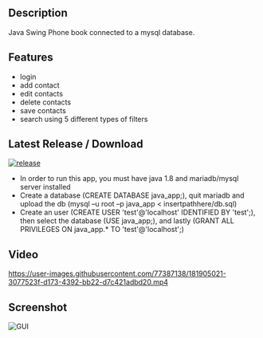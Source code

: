 Description
-

Java Swing Phone book connected to a mysql database.

Features
-

- login
- add contact
- edit contacts
- delete contacts
- save contacts
- search using 5 different types of filters

Latest Release / Download
-

[![release](https://img.shields.io/github/v/release/cobrel/webScrapingJavaSwingSelenium?logo=GitHub&style=for-the-badge)](https://github.com/cobrel/java-swing-phonebook-app/releases/tag/v1.0.0)

- In order to run this app, you must have java 1.8 and mariadb/mysql server installed
- Create a database (CREATE DATABASE java_app;), quit mariadb and upload the db (mysql –u root –p java_app < insertpathhere/db.sql)
- Create an user (CREATE USER 'test'@'localhost' IDENTIFIED BY 'test';), then select the database (USE java_app;), and lastly (GRANT ALL PRIVILEGES ON java_app.* TO 'test'@'localhost';)

Video
-

https://user-images.githubusercontent.com/77387138/181905021-3077523f-d173-4392-bb22-d7c421adbd20.mp4

Screenshot
-
![GUI](https://user-images.githubusercontent.com/77387138/181906492-c9b78512-f0ba-4604-8db4-a5717df7c151.png)
